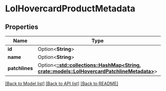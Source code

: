 # LolHovercardProductMetadata

## Properties

Name | Type | Description | Notes
------------ | ------------- | ------------- | -------------
**id** | Option<**String**> |  | [optional]
**name** | Option<**String**> |  | [optional]
**patchlines** | Option<[**::std::collections::HashMap<String, crate::models::LolHovercardPatchlineMetadata>**](LolHovercardPatchlineMetadata.md)> |  | [optional]

[[Back to Model list]](../README.md#documentation-for-models) [[Back to API list]](../README.md#documentation-for-api-endpoints) [[Back to README]](../README.md)


